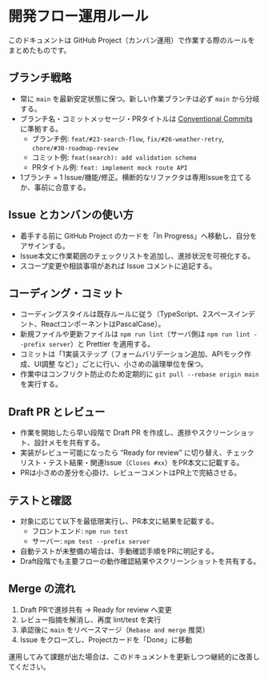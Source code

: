 # 開発フロー運用ルール

このドキュメントは GitHub Project（カンバン運用）で作業する際のルールをまとめたものです。

## ブランチ戦略
- 常に `main` を最新安定状態に保つ。新しい作業ブランチは必ず `main` から分岐する。
- ブランチ名・コミットメッセージ・PRタイトルは [Conventional Commits](https://www.conventionalcommits.org/ja/v1.0.0/) に準拠する。
  - ブランチ例: `feat/#23-search-flow`, `fix/#26-weather-retry`, `chore/#30-roadmap-review`
  - コミット例: `feat(search): add validation schema`
  - PRタイトル例: `feat: implement mock route API`
- 1ブランチ = 1 Issue/機能/修正。横断的なリファクタは専用Issueを立てるか、事前に合意する。

## Issue とカンバンの使い方
- 着手する前に GitHub Project のカードを「In Progress」へ移動し、自分をアサインする。
- Issue本文に作業範囲のチェックリストを追加し、進捗状況を可視化する。
- スコープ変更や相談事項があれば Issue コメントに追記する。

## コーディング・コミット
- コーディングスタイルは既存ルールに従う（TypeScript、2スペースインデント、ReactコンポーネントはPascalCase）。
- 新規ファイルや更新ファイルは `npm run lint`（サーバ側は `npm run lint --prefix server`）と Prettier を適用する。
- コミットは「1実装ステップ（フォームバリデーション追加、APIモック作成、UI調整 など）」ごとに行い、小さめの論理単位を保つ。
- 作業中はコンフリクト防止のため定期的に `git pull --rebase origin main` を実行する。

## Draft PR とレビュー
- 作業を開始したら早い段階で Draft PR を作成し、進捗やスクリーンショット、設計メモを共有する。
- 実装がレビュー可能になったら “Ready for review” に切り替え、チェックリスト・テスト結果・関連Issue（`Closes #xx`）をPR本文に記載する。
- PRは小さめの差分を心掛け、レビューコメントはPR上で完結させる。

## テストと確認
- 対象に応じて以下を最低限実行し、PR本文に結果を記載する。
  - フロントエンド: `npm run test`
  - サーバー: `npm test --prefix server`
- 自動テストが未整備の場合は、手動確認手順をPRに明記する。
- Draft段階でも主要フローの動作確認結果やスクリーンショットを共有する。

## Merge の流れ
1. Draft PRで進捗共有 → Ready for review へ変更
2. レビュー指摘を解消し、再度 lint/test を実行
3. 承認後に `main` をリベースマージ（`Rebase and merge` 推奨）
4. Issue をクローズし、Projectカードを「Done」に移動

運用してみて課題が出た場合は、このドキュメントを更新しつつ継続的に改善してください。
